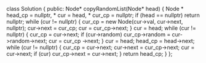 class Solution {
public:
Node* copyRandomList(Node* head) {
Node * head_cp = nullptr, * cur = head, * cur_cp = nullptr;
if (head == nullptr)
return nullptr;
while (cur != nullptr)
{
cur_cp = new Node(cur->val, cur->next, nullptr);
cur->next = cur_cp;
cur = cur_cp->next;
}
cur = head;
while (cur != nullptr)
{
cur_cp = cur->next;
if (cur->random)
cur_cp->random = cur->random->next;
cur = cur_cp ->next;
}
cur = head;
head_cp = head->next;
while (cur != nullptr)
{
cur_cp = cur->next;
cur->next = cur_cp->next;
cur = cur->next;
if (cur)
cur_cp->next = cur->next;
}
return head_cp;
}
};